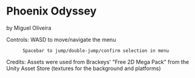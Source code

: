 # Phoenix Odyssey

by Miguel Oliveira

Controls: WASD to move/navigate the menu

          Spacebar to jump/double-jump/confirm selection in menu



Credits:
Assets were used from Brackeys' "Free 2D Mega Pack" from the Unity Asset Store (textures for the background and platforms)

